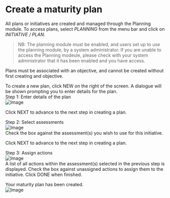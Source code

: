 # Create a maturity plan
All plans or initiatives are created and managed through the Planning module. To access plans, select _PLANNING_ from the menu bar and click on _INITIATIVE / PLAN_. 

>NB: The planning module must be enabled, and users set up to use the planning module, by a system administrator. If you are unable to access the Planning modeule, please check with your system administrator that it has been enabled and you have access.

Plans must be associated with an objective, and cannot be created without first creating and objective.

To create a new plan, click NEW on the right of the screen. A dialogue will be shown prompting you to enter details for the plan.  
Step 1: Enter details of the plan  
![Image](/assets/screenshots/jobs/maturityplan-step1.png)

Click NEXT to advance to the next step in creating a plan.

Step 2: Select assessments  
![Image](/assets/screenshots/jobs/maturityplan-step2.png)  
Check the box against the assessment(s) you wish to use for this initiative.  

Click NEXT to advance to the next step in creating a plan.

Step 3: Assign actions  
![Image](/assets/screenshots/jobs/maturityplan-step3.png)  
A list of all actions within the assessment(s) selected in the previous step is displayed. Check the box against unassigned actions to assign them to the initiative. Click DONE when finished.

Your maturity plan has been created.  
![Image](/assets/screenshots/jobs/matuiryplan-created.png)

